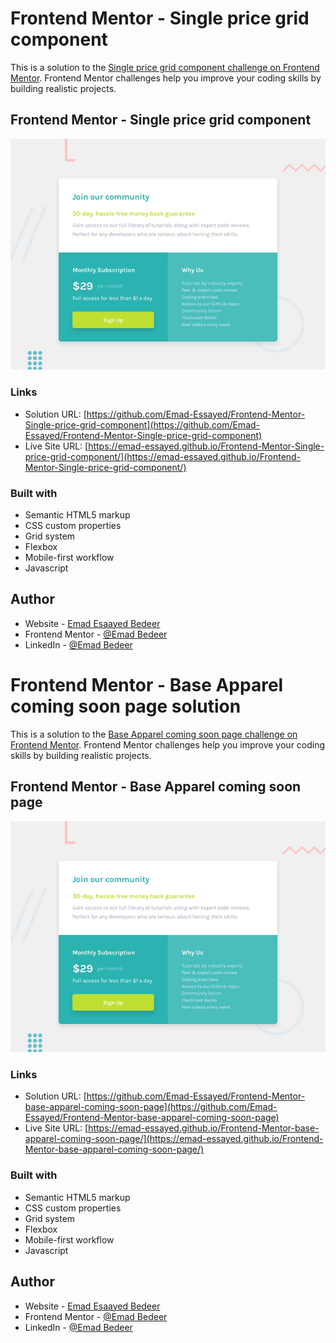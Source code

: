 # Frontend Mentor - Single price grid component

This is a solution to the [Single price grid component challenge on Frontend Mentor](https://www.frontendmentor.io/challenges/single-price-grid-component-5ce41129d0ff452fec5abbbc). Frontend Mentor challenges help you improve your coding skills by building realistic projects.

## Frontend Mentor - Single price grid component

![Design preview for Single price grid component challenge](./design/desktop-preview.jpg)

### Links

- Solution URL: [https://github.com/Emad-Essayed/Frontend-Mentor-Single-price-grid-component](https://github.com/Emad-Essayed/Frontend-Mentor-Single-price-grid-component)
- Live Site URL: [https://emad-essayed.github.io/Frontend-Mentor-Single-price-grid-component/](https://emad-essayed.github.io/Frontend-Mentor-Single-price-grid-component/)

### Built with

- Semantic HTML5 markup
- CSS custom properties
- Grid system
- Flexbox
- Mobile-first workflow
- Javascript

## Author

- Website - [Emad Esaayed Bedeer](https://github.com/Emad-Essayed)
- Frontend Mentor - [@Emad Bedeer](https://www.frontendmentor.io/profile/Emad-Essayed)
- LinkedIn - [@Emad Bedeer](https://www.linkedin.com/in/emad-bedeer-4b1797106/)

# Frontend Mentor - Base Apparel coming soon page solution

This is a solution to the [Base Apparel coming soon page challenge on Frontend Mentor](https://www.frontendmentor.io/challenges/four-card-feature-section-weK1eFYK). Frontend Mentor challenges help you improve your coding skills by building realistic projects.

## Frontend Mentor - Base Apparel coming soon page

![Design preview for Base Apparel coming soon page challenge](./design/desktop-preview.jpg)

### Links

- Solution URL: [https://github.com/Emad-Essayed/Frontend-Mentor-base-apparel-coming-soon-page](https://github.com/Emad-Essayed/Frontend-Mentor-base-apparel-coming-soon-page)
- Live Site URL: [https://emad-essayed.github.io/Frontend-Mentor-base-apparel-coming-soon-page/](https://emad-essayed.github.io/Frontend-Mentor-base-apparel-coming-soon-page/)

### Built with

- Semantic HTML5 markup
- CSS custom properties
- Grid system
- Flexbox
- Mobile-first workflow
- Javascript

## Author

- Website - [Emad Esaayed Bedeer](https://github.com/Emad-Essayed)
- Frontend Mentor - [@Emad Bedeer](https://www.frontendmentor.io/profile/Emad-Essayed)
- LinkedIn - [@Emad Bedeer](https://www.linkedin.com/in/emad-bedeer-4b1797106/)
